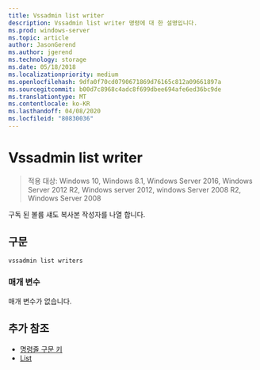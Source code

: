 ```yaml
---
title: Vssadmin list writer
description: Vssadmin list writer 명령에 대 한 설명입니다.
ms.prod: windows-server
ms.topic: article
author: JasonGerend
ms.author: jgerend
ms.technology: storage
ms.date: 05/18/2018
ms.localizationpriority: medium
ms.openlocfilehash: 9dfa0f70cd0790671869d76165c812a09661897a
ms.sourcegitcommit: b00d7c8968c4adc8f699dbee694afe6ed36bc9de
ms.translationtype: MT
ms.contentlocale: ko-KR
ms.lasthandoff: 04/08/2020
ms.locfileid: "80830036"
---
```

# <a name="vssadmin-list-writers"></a>Vssadmin list writer

>적용 대상: Windows 10, Windows 8.1, Windows Server 2016, Windows Server 2012 R2, Windows server 2012, windows Server 2008 R2, Windows Server 2008

구독 된 볼륨 섀도 복사본 작성자를 나열 합니다.

## <a name="syntax"></a>구문

```PowerShell
vssadmin list writers
```

### <a name="parameters"></a>매개 변수

매개 변수가 없습니다.

## <a name="additional-references"></a>추가 참조

* [명령줄 구문 키](https://docs.microsoft.com/previous-versions/windows/it-pro/windows-server-2012-r2-and-2012/cc771080(v%3dws.11))
* [List](vssadmin.md)